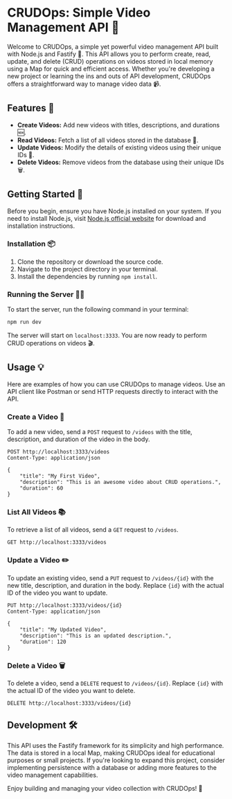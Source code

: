 # CRUDOps: Simple Video Management API 🎥

Welcome to CRUDOps, a simple yet powerful video management API built with Node.js and Fastify 🚀. This API allows you to perform create, read, update, and delete (CRUD) operations on videos stored in local memory using a Map for quick and efficient access. Whether you're developing a new project or learning the ins and outs of API development, CRUDOps offers a straightforward way to manage video data 📹.

## Features 🌟

- **Create Videos:** Add new videos with titles, descriptions, and durations 🆕.
- **Read Videos:** Fetch a list of all videos stored in the database 📖.
- **Update Videos:** Modify the details of existing videos using their unique IDs 🔧.
- **Delete Videos:** Remove videos from the database using their unique IDs 🗑️.

## Getting Started 🚀

Before you begin, ensure you have Node.js installed on your system. If you need to install Node.js, visit [Node.js official website](https://nodejs.org/) for download and installation instructions.

### Installation 📦

1. Clone the repository or download the source code.
2. Navigate to the project directory in your terminal.
3. Install the dependencies by running `npm install`.

### Running the Server 🏃‍♂️

To start the server, run the following command in your terminal:

```bash
npm run dev
```

The server will start on `localhost:3333`. You are now ready to perform CRUD operations on videos 🎬.

## Usage 💡

Here are examples of how you can use CRUDOps to manage videos. Use an API client like Postman or send HTTP requests directly to interact with the API.

### Create a Video 📝

To add a new video, send a `POST` request to `/videos` with the title, description, and duration of the video in the body.

```http
POST http://localhost:3333/videos
Content-Type: application/json

{
    "title": "My First Video",
    "description": "This is an awesome video about CRUD operations.",
    "duration": 60
}
```

### List All Videos 📚

To retrieve a list of all videos, send a `GET` request to `/videos`.

```http
GET http://localhost:3333/videos
```

### Update a Video ✏️

To update an existing video, send a `PUT` request to `/videos/{id}` with the new title, description, and duration in the body. Replace `{id}` with the actual ID of the video you want to update.

```http
PUT http://localhost:3333/videos/{id}
Content-Type: application/json

{
    "title": "My Updated Video",
    "description": "This is an updated description.",
    "duration": 120
}
```

### Delete a Video 🗑️

To delete a video, send a `DELETE` request to `/videos/{id}`. Replace `{id}` with the actual ID of the video you want to delete.

```http
DELETE http://localhost:3333/videos/{id}
```

## Development 🛠️

This API uses the Fastify framework for its simplicity and high performance. The data is stored in a local Map, making CRUDOps ideal for educational purposes or small projects. If you're looking to expand this project, consider implementing persistence with a database or adding more features to the video management capabilities.

Enjoy building and managing your video collection with CRUDOps! 🚀
